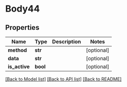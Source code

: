 # Body44

## Properties
Name | Type | Description | Notes
------------ | ------------- | ------------- | -------------
**method** | **str** |  | [optional] 
**data** | **str** |  | [optional] 
**is_active** | **bool** |  | [optional] 

[[Back to Model list]](../README.md#documentation-for-models) [[Back to API list]](../README.md#documentation-for-api-endpoints) [[Back to README]](../README.md)

